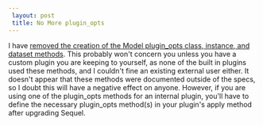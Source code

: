 ```yaml
---
 layout: post
 title: No More plugin_opts
---
```


I have <a href="http://github.com/jeremyevans/sequel/commit/95b730ad01e627f0f0b0872e235def0feb58f0fe">removed the creation of the Model plugin_opts class, instance, and dataset methods</a>.  This probably won't concern you unless you have a custom plugin you are keeping to yourself, as none of the built in plugins used these methods, and I couldn't fine an existing external user either.  It doesn't appear that these methods were documented outside of the specs, so I doubt this will have a negative effect on anyone.  However, if you are using one of the plugin_opts methods for an internal plugin, you'll have to define the necessary plugin_opts method(s) in your plugin's apply method after upgrading Sequel.
